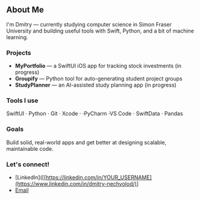 ## About Me

I'm Dmitry — currently studying computer science in Simon Fraser University and building useful tools with Swift, Python, and a bit of machine learning.

### Projects
- **MyPortfolio** — a SwiftUI iOS app for tracking stock investments (in progress) 
- **Groupify** — Python tool for auto-generating student project groups
- **StudyPlanner** — an AI-assisted study planning app (in progress)

### Tools I use
SwiftUI · Python · Git · Xcode · ·PyCharm ·VS Code · SwiftData · Pandas

### Goals
Build solid, real-world apps and get better at designing scalable, maintainable code.

### Let's connect!
- [LinkedIn]([[https://linkedin.com/in/YOUR_USERNAME](https://www.linkedin.com/in/dmitry-nechvolod/)]
- [Email](mailto:dnechv@gmail.com)
